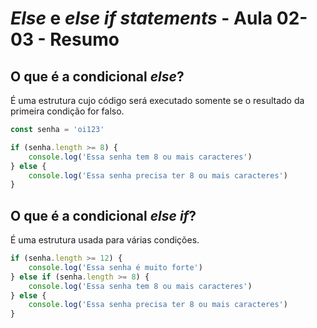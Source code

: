 # ***Else*** e ***else if*** *statements* - Aula 02-03 - Resumo

## O que é a condicional ***else***?

É uma estrutura cujo código será executado somente se o resultado da primeira condição for falso.

```javascript
const senha = 'oi123'

if (senha.length >= 8) {
    console.log('Essa senha tem 8 ou mais caracteres')
} else {
    console.log('Essa senha precisa ter 8 ou mais caracteres')
}
```

## O que é a condicional ***else if***?

É uma estrutura usada para várias condições.

```javascript
if (senha.length >= 12) {
    console.log('Essa senha é muito forte')
} else if (senha.length >= 8) {
    console.log('Essa senha tem 8 ou mais caracteres')
} else {
    console.log('Essa senha precisa ter 8 ou mais caracteres')
}
```